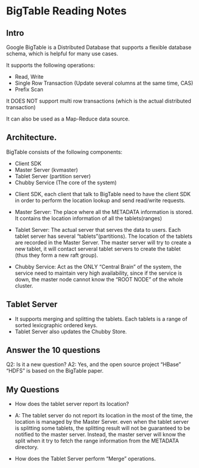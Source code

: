 # BigTable Reading Notes

## Intro

Google BigTable is a Distributed Database that supports a flexible database schema, which is helpful for many use cases. 

It supports the following operations:
* Read, Write
* Single Row Transaction (Update several columns at the same time, CAS)
* Prefix Scan

It DOES NOT support multi row transactions (which is the actual distributed transaction)

It can also be used as a Map-Reduce data source.

## Architecture.

BigTable consists of the following components:
- Client SDK
- Master Server (kvmaster)
- Tablet Server (partition server)
- Chubby Service (The core of the system)

* Client SDK, each client that talk to BigTable need to have the client SDK in order to perform the location lookup and send read/write requests.

* Master Server: The place where all the METADATA information is stored. It contains the location information of all the tablets(ranges)

* Tablet Server: The actual server that serves the data to users. Each tablet server has several “tablets”(partitions). The location of the tablets are recorded in the Master Server. The master server will try to create a new tablet, it will contact serveral tablet servers to create the tablet (thus they form a new raft group).

* Chubby Service: Act as the ONLY “Central Brain” of the system, the service need to maintain very high availability, since if the service is down, the master node cannot know the “ROOT NODE” of the whole cluster.

## Tablet Server

* It supports merging and splitting the tablets. Each tablets is a range of sorted lexicgraphic ordered keys.
* Tablet Server also updates the Chubby Store.


## Answer the 10 questions

Q2: Is it a new question?
A2: Yes, and the open source project “HBase” “HDFS” is based on the BigTable paper.

## My Questions

- How does the tablet server report its location? 
- A: The tablet server do not report its location in the most of the time, the location is managed by the Master Server. even when the tablet server is splitting some tablets, the splitting result will not be guaranteed to be notified to the master server. Instead, the master server will know the split when it try to fetch the range information from the METADATA directory.

- How does the Tablet Server perform “Merge” operations.

